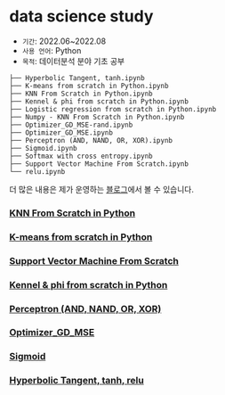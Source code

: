# data science study

- `기간`: 2022.06~2022.08
- `사용 언어`: Python
- `목적`: 데이터분석 분야 기초 공부

```
├── Hyperbolic Tangent, tanh.ipynb
├── K-means from scratch in Python.ipynb
├── KNN From Scratch in Python.ipynb
├── Kennel & phi from scratch in Python.ipynb
├── Logistic regression from scratch in Python.ipynb
├── Numpy - KNN From Scratch in Python.ipynb
├── Optimizer_GD_MSE-rand.ipynb
├── Optimizer_GD_MSE.ipynb
├── Perceptron (AND, NAND, OR, XOR).ipynb
├── Sigmoid.ipynb
├── Softmax with cross entropy.ipynb
├── Support Vector Machine From Scratch.ipynb
└── relu.ipynb
```

더 많은 내용은 제가 운영하는 [블로그](https://sillon-coding.tistory.com/)에서 볼 수 있습니다.

### [KNN From Scratch in Python](https://sillon-coding.tistory.com/195)

### [K-means from scratch in Python](https://sillon-coding.tistory.com/246)

### [Support Vector Machine From Scratch](https://sillon-coding.tistory.com/225)

### [Kennel & phi from scratch in Python](https://sillon-coding.tistory.com/219)

### [Perceptron (AND, NAND, OR, XOR)](https://sillon-coding.tistory.com/237)

### [Optimizer_GD_MSE](https://sillon-coding.tistory.com/178)

### [Sigmoid](https://sillon-coding.tistory.com/224)

### [Hyperbolic Tangent, tanh, relu](https://sillon-coding.tistory.com/255)
